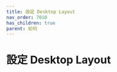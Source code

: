 ```yaml
---
title: 設定 Desktop Layout
nav_order: 7010
has_children: true
parent: 如何
---
```



# 設定 Desktop Layout
